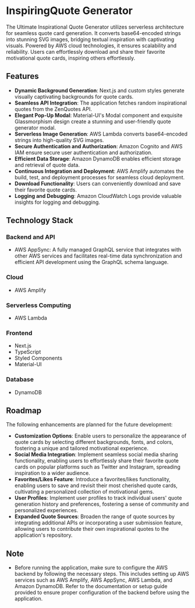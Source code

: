 # InspiringQuote Generator

The Ultimate Inspirational Quote Generator utilizes serverless architecture for seamless quote card generation. It converts base64-encoded strings into stunning SVG images, bridging textual inspiration with captivating visuals. Powered by AWS cloud technologies, it ensures scalability and reliability. Users can effortlessly download and share their favorite motivational quote cards, inspiring others effortlessly.

## Features

- **Dynamic Background Generation**: Next.js and custom styles generate visually captivating backgrounds for quote cards.
- **Seamless API Integration**: The application fetches random inspirational quotes from the ZenQuotes API.
- **Elegant Pop-Up Modal**: Material-UI's Modal component and exquisite Glassmorphism design create a stunning and user-friendly quote generator modal.
- **Serverless Image Generation**: AWS Lambda converts base64-encoded strings into high-quality SVG images.
- **Secure Authentication and Authorization**: Amazon Cognito and AWS IAM ensure secure user authentication and authorization.
- **Efficient Data Storage**: Amazon DynamoDB enables efficient storage and retrieval of quote data.
- **Continuous Integration and Deployment**: AWS Amplify automates the build, test, and deployment processes for seamless cloud deployment.
- **Download Functionality**: Users can conveniently download and save their favorite quote cards.
- **Logging and Debugging**: Amazon CloudWatch Logs provide valuable insights for logging and debugging.

## Technology Stack
### Backend and API
- AWS AppSync: A fully managed GraphQL service that integrates with other AWS services and facilitates real-time data synchronization and efficient API development using the GraphQL schema language.
### Cloud
- AWS Amplify
### Serverless Computing
- AWS Lambda
### Frontend
- Next.js
- TypeScript
- Styled Components
- Material-UI
### Database
- DynamoDB


## Roadmap

The following enhancements are planned for the future development:

- **Customization Options**: Enable users to personalize the appearance of quote cards by selecting different backgrounds, fonts, and colors, fostering a unique and tailored motivational experience.
- **Social Media Integration**: Implement seamless social media sharing functionality, enabling users to effortlessly share their favorite quote cards on popular platforms such as Twitter and Instagram, spreading inspiration to a wider audience.
- **Favorites/Likes Feature**: Introduce a favorites/likes functionality, enabling users to save and revisit their most cherished quote cards, cultivating a personalized collection of motivational gems.
- **User Profiles**: Implement user profiles to track individual users' quote generation history and preferences, fostering a sense of community and personalized experiences.
- **Expanded Quote Sources**: Broaden the range of quote sources by integrating additional APIs or incorporating a user submission feature, allowing users to contribute their own inspirational quotes to the application's repository.


## Note 
- Before running the application, make sure to configure the AWS backend by following the necessary steps. This includes setting up AWS services such as AWS Amplify, AWS AppSync, AWS Lambda, and Amazon DynamoDB. Refer to the documentation or setup guide provided to ensure proper configuration of the backend before using the application.

